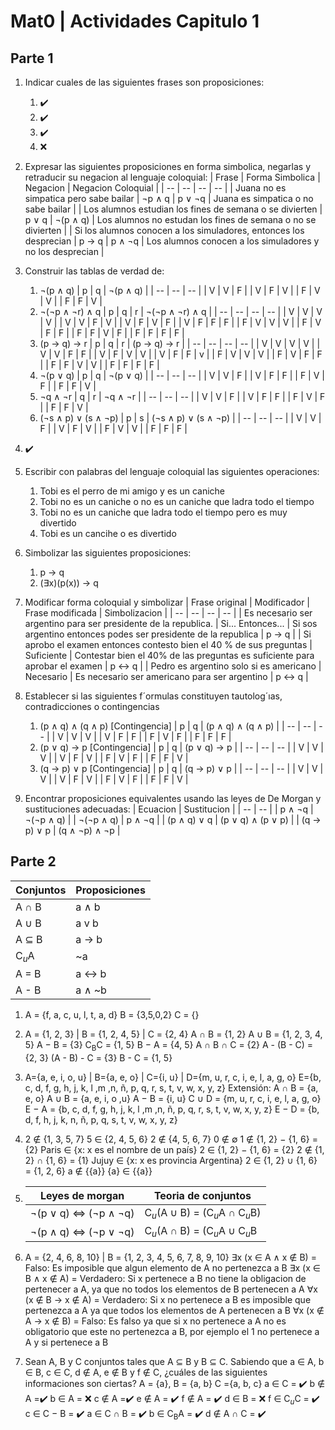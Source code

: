 # Mat0 | Actividades Capitulo 1

## Parte 1

1. Indicar cuales de las siguientes frases son proposiciones:
	1. ✔️
	2. ✔️
	3. ✔️
	4. ❌

2. Expresar las siguientes proposiciones en forma simbolica, negarlas y retraducir su negacion al lenguaje coloquial:
	| Frase | Forma Simbolica | Negacion | Negacion Coloquial |
	| -- | -- | -- | -- |
	| Juana no es simpatica pero sabe bailar | ¬p ∧ q | p ∨ ¬q | Juana es simpatica o no sabe bailar |
	| Los alumnos estudian los fines de semana o se divierten | p ∨ q | ¬(p ∧ q) | Los alumnos no estudan los fines de semana o no se divierten |
	| Si los alumnos conocen a los simuladores, entonces los desprecian | p → q | p ∧ ¬q | Los alumnos conocen a los simuladores y no los desprecian |

3. Construir las tablas de verdad de:
	1. ¬(p ∧ q)
		| p | q | ¬(p ∧ q) |
		| -- | -- | -- |
		| V | V | F |
		| V | F | V |
		| F | V | V |
		| F | F | V |
	2. ¬(¬p ∧ ¬r) ∧ q
		| p | q | r | ¬(¬p ∧ ¬r) ∧ q |
		| -- | -- | -- | -- |
		| V | V | V | V |
		| V | V | F | V |
		| V | F | V | F |
		| V | F | F | F |
		| F | V | V | V |
		| F | V | F | F |
		| F | F | V | F |
		| F | F | F | F |
	3. (p → q) → r
		| p | q | r | (p → q) → r |
		| -- | -- | -- | -- |
		| V | V | V | V |
		| V | V | F | F |
		| V | F | V | V |
		| V | F | F | v |
		| F | V | V | V |
		| F | V | F | F |
		| F | F | V | V |
		| F | F | F | F |
	4. ¬(p ∨ q)
		| p | q | ¬(p ∨ q) |
		| -- | -- | -- |
		| V | V | F |
		| V | F | F |
		| F | V | F |
		| F | F | V |
	5. ¬q ∧ ¬r
		| q | r | ¬q ∧ ¬r |
		| -- | -- | -- |
		| V | V | F |
		| V | F | F |
		| F | V | F |
		| F | F | V |
	6. (¬s ∧ p) ∨ (s ∧ ¬p)
		| p | s | (¬s ∧ p) ∨ (s ∧ ¬p) |
		| -- | -- | -- |
		| V | V | F |
		| V | F | V |
		| F | V | V |
		| F | F | F |

4. ✔️

5. Escribir con palabras del lenguaje coloquial las siguientes operaciones:

	1. Tobi es el perro de mi amigo y es un caniche
	2. Tobi no es un caniche o no es un caniche que ladra todo el tiempo
	3. Tobi no es un caniche que ladra todo el tiempo pero es muy divertido
	4. Tobi es un cancihe o es divertido

6. Simbolizar las siguientes proposiciones:
	1. p → q
	2. (∃x)(p(x)) → q

7. Modificar forma coloquial y simbolizar
	| Frase original | Modificador | Frase modificada | Simbolizacion |
	| -- | -- | -- | -- |
	| Es necesario ser argentino para ser presidente de la republica. | Si... Entonces... | Si sos argentino entonces podes ser presidente de la republica | p → q |
	| Si aprobo el examen entonces contesto bien el 40 % de sus preguntas | Suficiente | Contestar bien el 40% de las preguntas es suficiente para aprobar el examen | p ↔ q |
	| Pedro es argentino solo si es americano | Necesario | Es necesario ser americano para ser argentino | p ↔ q |

  

8. Establecer si las siguientes f´ormulas constituyen tautolog´ıas, contradicciones o contingencias
	1. (p ∧ q) ∧ (q ∧ p) [Contingencia]
		| p | q | (p ∧ q) ∧ (q ∧ p) |
		| -- | -- | -- |
		| V | V | V |
		| V | F | F |
		| F | V | F |
		| F | F | F |
	2. (p ∨ q) → p [Contingencia]
		| p | q | (p ∨ q) → p |
		| -- | -- | -- |
		| V | V | V |
		| V | F | V |
		| F | V | F |
		| F | F | V |
	3. (q → p) ∨ p [Contingencia]
		| p | q | (q → p) ∨ p |
		| -- | -- | -- |
		| V | V | V |
		| V | F | V |
		| F | V | F |
		| F | F | V |

9. Encontrar proposiciones equivalentes usando las leyes de De Morgan y sustituciones adecuadas:
	| Ecuacion | Sustitucion |
	| -- | -- |
	| p ∧ ¬q | ¬(¬p ∧ q) |
	| ¬(¬p ∧ q) | p ∧ ¬q |
	| (p ∧ q) ∨ q | (p ∨ q) ∧ (p ∨ p) |
	| (q → p) ∨ p | (q ∧ ¬p) ∧ ¬p |

## Parte 2

| Conjuntos | Proposiciones |
| -- | -- |
| A ∩ B | a ∧ b |
| A ∪ B | a v b |
| A ⊆ B | a → b |
| C<sub>_u_</sub>A | ~a |
| A = B | a ↔ b |
| A - B | a ∧ ~b |  

1. A = {f, a, c, u, l, t, a, d}
	B = {3,5,0,2}
	C = {}

2. A = {1, 2, 3} | B = {1, 2, 4, 5} | C = {2, 4}
	A ∩ B = {1, 2}
	A ∪ B = {1, 2, 3, 4, 5}
	A − B = {3}
	C<sub>B</sub>C = {1, 5}
	B − A = {4, 5}
	A ∩ B ∩ C = {2}
	A - (B - C) = {2, 3}
	(A - B) - C = {3}
	B - C = {1, 5}

3.  A={a, e, i, o, u} | B={a, e, o} | C={i, u} | D={m, u, r, c, i, e, l, a, g, o}
	E={b, c, d, f, g, h, j, k, l ,m ,n, ñ, p, q, r, s, t, v, w, x, y, z}
	Extensión:
	A ∩ B = {a, e, o}
	A ∪ B = {a, e, i, o ,u}
	A − B = {i, u}
	C ∪ D = {m, u, r, c, i, e, l, a, g, o}
	E − A = {b, c, d, f, g, h, j, k, l ,m ,n, ñ, p, q, r, s, t, v, w, x, y, z}
	E − D = {b, d, f, h, j, k, n, ñ, p, q, s, t, v, w, x, y, z}
	
4. 2 ∉ {1, 3, 5, 7}
	5 ∈ {2, 4, 5, 6}
	2 ∉ {4, 5, 6, 7}
	0 ∉ ∅
	1 ∉ {1, 2} − {1, 6} = {2}
	Paris ∈ {x: x es el nombre de un país}
	2 ∈ {1, 2} − {1, 6} = {2}
	2 ∉ {1, 2} ∩ {1, 6} = {1}
	Jujuy ∈ {x: x es provincia Argentina}
	2 ∈ {1, 2} ∪ {1, 6} = {1, 2, 6}
	a ∉ {{a}}
	{a} ∈ {{a}}

5. | Leyes de morgan | Teoria de conjuntos |
	| -- | -- |
	| ¬(p ∨ q) ⇔ (¬p ∧ ¬q) | C<sub>_u_</sub>(A ∪ B) = (C<sub>_u_</sub>A ∩ C<sub>_u_</sub>B) |
	| ¬(p ∧ q) ⇔ (¬p ∨ ¬q) | C<sub>_u_</sub>(A ∩ B) = (C<sub>_u_</sub>A ∪ C<sub>_u_</sub>B |

6. A = {2, 4, 6, 8, 10} | B = {1, 2, 3, 4, 5, 6, 7, 8, 9, 10}
	∃x (x ∈ A ∧ x ∉ B) = Falso: Es imposible que algun elemento de A no pertenezca a B
	∃x (x ∈ B ∧ x ∉ A) = Verdadero: Si x pertenece a B no tiene la obligacion de pertenecer a A, ya que no todos los elementos de B pertenecen a A
	∀x (x ∉ B → x ∉ A)  = Verdadero: Si x no pertenece a B es imposible que pertenezca a A ya que todos los elementos de A pertenecen a B
	∀x (x ∉ A → x ∉ B) = Falso: Es falso ya que si x no pertenece a A no es obligatorio que este no pertenezca a B, por ejemplo el 1 no pertenece a A y si pertenece a B

7. Sean A, B y C conjuntos tales que A ⊆ B y B ⊆ C. Sabiendo que a ∈ A, b ∈ B, c ∈ C, d ∉ A, e ∉ B y f ∉ C, ¿cuáles de las siguientes informaciones son ciertas? 
	A = {a}, B = {a, b} C ={a, b, c}
	a ∈ C = ✔️
	b ∉ A =✔️
	b ∈ A = ❌
	c ∉ A =✔️
	e ∉ A = ✔️
	f ∉ A = ✔️
	d ∈ B = ❌
	f ∈ C<sub>_u_</sub>C = ✔️ 
	c ∈ C − B = ✔️
	a ∈ C ∩ B = ✔️
	b ∈ C<sub>B</sub>A = ✔️
	d ∉ A ∩ C = ✔️
